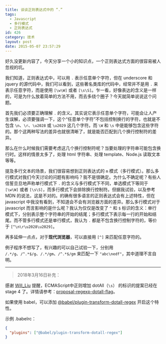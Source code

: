 ```yaml
---
title: 谈谈正则表达式中的 “.”
tags:
  - Javascript
  - 多行模式
  - 正则表达式
id: 426
category: 技术
layout: post
date: 2015-05-07 23:57:29
---
```


好久没更新内容了，今天分享一个小的知识点，一个正则表达式方面的很容易被人忽视的坑。

我们知道，正则表达式中，可以用 `.` 表示任意单个字符，但在 underscore 和 jquery 的源代码中，我们可以看到，这些著名类库的代码中，经常并不是用 `.` 来表示任意字符，而是使用 `[\w\W]` 或者 `[\s\S]`。乍一看，好像表达的含义是一样的，可是为什么放着简单的方法不用，而去多绕个圈子？今天就简单说说这个问题。

首先我们必须要正确理解 `.` 的含义。其实说它表示任意单个字符，可能会让人产生误解，必须要强调一下，这个“任意单个字符”不包括控制换行的字符，也就是不包含 `\n`、`\r`、`\u2028` 或 `\u2029` 这几个字符。而 `\W` 和 `\s` 中是能够包含这些字符的。那个这两种写法的差异也就很清晰了，就是能否匹配到几个换行控制符的差异。

那么在什么时候我们需要考虑这几个换行控制符呢？当要处理的字符串可能包含换行时。这样的情景太多了，处理 html 字符串、处理 template、Node.js 读取文本等等。

提及多行文本的场景，我们很容易想到正则表达式的 `m` 模式（多行模式）。那么多行模式对我们今天讨论的问题有影响吗？我不是很确定。为什么不确定呢？有些人信誓旦旦地声称单行模式下 `.` 的含义与多行模式下不同，单选模式下等同于 `[\w\W]` 或者 `[\s\S]`，而多行模式下会排除换行控制符。但据我试验，以及参考 MDN 的说法，这是不对的。的确有很多语言的正则表达式会有上述特性，但在 javascript 中我没有看到，不知道会不会有浏览器方面的差异。那么多行模式对于 javascript 而言影响的是什么呢？我认为仅仅是改变了 `^` 和 `$` 标识的含义：单行模式下，分别表示整个字符串的开始的结尾；多行模式下表示每一行的开始和结尾。而不管多行模式还是单行模式，我认为 `.` 都是不包含换行控制字符的，等价于 `[^\n\r\u2028\u2029]`。

再多延伸一点点，对于**现代浏览器**，可以直接用 `[^]` 来匹配任意字符的。

例子程序不想写了，有兴趣的可以自己试验一下，分别用 `/.*/g`、`/^.*$/g`、`/.*/gm`、`/^.*$/gm` 来匹配一下 `"abc\nedf"`，其中道理不言自明。

---

> 2018年3月16日补充：

感谢 [Will_Liu](https://juejin.im/user/5881a5b91b69e6005909d062) 提醒，ECMAScript中正则增加 dotAll（`\s`） 的标识的提案已经在 stage 4 了。详情请参考：[proposal-regexp-dotall-flag](https://github.com/tc39/proposal-regexp-dotall-flag)。

如果使用 babel，可以添加 [@babel/plugin-transform-dotall-regex](https://github.com/babel/babel/tree/master/packages/babel-plugin-transform-dotall-regex) 开启这个特性。

示例 .babelrc：

```json
{
  "plugins": ["@babel/plugin-transform-dotall-regex"]
}
```
